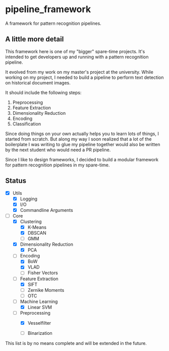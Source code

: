 # pipeline_framework
A framework for pattern recognition pipelines.

## A little more detail
This framework here is one of my "bigger" spare-time projects.
It's intended to get developers up and running with a pattern recognition pipeline.

It evolved from my work on my master's project at the university. While working on my project, I needed to build a pipeline to perform text detection on historical document images.

It should include the following steps:

1. Preprocessing
2. Feature Extraction
3. Dimensionality Reduction
4. Encoding
5. Classification

Since doing things on your own actually helps you to learn lots of things, I started from scratch. But along my way I soon realized that a lot of the boilerplate I was writing to glue my pipeline together would also be written by the next student who would need a PR pipeline.

Since I like to design frameworks, I decided to build a modular framework for pattern recognition pipelines in my spare-time.

## Status
- [x] Utils
  - [x] Logging
  - [x] I/O
  - [x] Commandline Arguments

- [ ] Core
  - [x] Clustering
    - [x] K-Means
    - [x] DBSCAN
    - [ ] GMM
  - [x] Dimensionality Reduction
    - [x] PCA
  - [ ] Encoding
    - [x] BoW
    - [x] VLAD
    - [ ] Fisher Vectors
  - [ ] Feature Extraction
    - [x] SIFT
    - [ ] Zernike Moments
    - [ ] OTC
  - [ ] Machine Learning
    - [x] Linear SVM
  - [ ] Preprocessing
    - [x] Vesselfilter
    - [ ] Binarization


This list is by no means complete and will be extended in the future.
